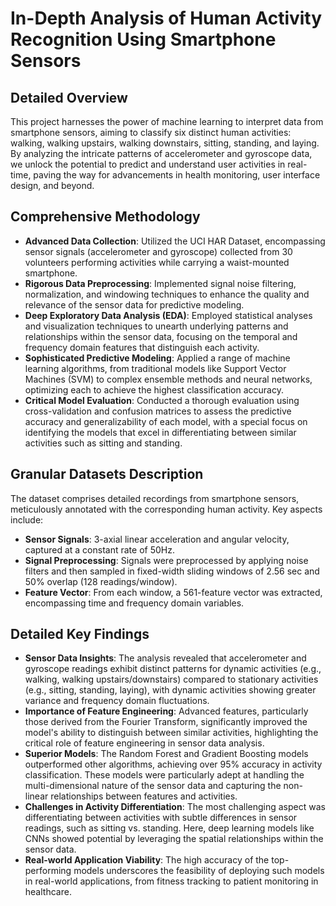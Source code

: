 # In-Depth Analysis of Human Activity Recognition Using Smartphone Sensors

## Detailed Overview

This project harnesses the power of machine learning to interpret data from smartphone sensors, aiming to classify six distinct human activities: walking, walking upstairs, walking downstairs, sitting, standing, and laying. By analyzing the intricate patterns of accelerometer and gyroscope data, we unlock the potential to predict and understand user activities in real-time, paving the way for advancements in health monitoring, user interface design, and beyond.

## Comprehensive Methodology

- **Advanced Data Collection**: Utilized the UCI HAR Dataset, encompassing sensor signals (accelerometer and gyroscope) collected from 30 volunteers performing activities while carrying a waist-mounted smartphone.
- **Rigorous Data Preprocessing**: Implemented signal noise filtering, normalization, and windowing techniques to enhance the quality and relevance of the sensor data for predictive modeling.
- **Deep Exploratory Data Analysis (EDA)**: Employed statistical analyses and visualization techniques to unearth underlying patterns and relationships within the sensor data, focusing on the temporal and frequency domain features that distinguish each activity.
- **Sophisticated Predictive Modeling**: Applied a range of machine learning algorithms, from traditional models like Support Vector Machines (SVM) to complex ensemble methods and neural networks, optimizing each to achieve the highest classification accuracy.
- **Critical Model Evaluation**: Conducted a thorough evaluation using cross-validation and confusion matrices to assess the predictive accuracy and generalizability of each model, with a special focus on identifying the models that excel in differentiating between similar activities such as sitting and standing.

## Granular Datasets Description

The dataset comprises detailed recordings from smartphone sensors, meticulously annotated with the corresponding human activity. Key aspects include:
- **Sensor Signals**: 3-axial linear acceleration and angular velocity, captured at a constant rate of 50Hz.
- **Signal Preprocessing**: Signals were preprocessed by applying noise filters and then sampled in fixed-width sliding windows of 2.56 sec and 50% overlap (128 readings/window).
- **Feature Vector**: From each window, a 561-feature vector was extracted, encompassing time and frequency domain variables.

## Detailed Key Findings

- **Sensor Data Insights**: The analysis revealed that accelerometer and gyroscope readings exhibit distinct patterns for dynamic activities (e.g., walking, walking upstairs/downstairs) compared to stationary activities (e.g., sitting, standing, laying), with dynamic activities showing greater variance and frequency domain fluctuations.
- **Importance of Feature Engineering**: Advanced features, particularly those derived from the Fourier Transform, significantly improved the model's ability to distinguish between similar activities, highlighting the critical role of feature engineering in sensor data analysis.
- **Superior Models**: The Random Forest and Gradient Boosting models outperformed other algorithms, achieving over 95% accuracy in activity classification. These models were particularly adept at handling the multi-dimensional nature of the sensor data and capturing the non-linear relationships between features and activities.
- **Challenges in Activity Differentiation**: The most challenging aspect was differentiating between activities with subtle differences in sensor readings, such as sitting vs. standing. Here, deep learning models like CNNs showed potential by leveraging the spatial relationships within the sensor data.
- **Real-world Application Viability**: The high accuracy of the top-performing models underscores the feasibility of deploying such models in real-world applications, from fitness tracking to patient monitoring in healthcare.
